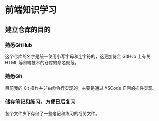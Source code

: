 # 前端知识学习

## 建立仓库的目的

### 熟悉GitHub

这个仓库的名字是统一使用小写字母和连字符的，这更加符合 GitHub 上有关 HTML 等前端技术的仓库的命名规范。

### 熟悉Git

目前我的 Git 操作并非由命令行实现的，主要是通过 VSCode 自带的插件实现。

### 储存笔记和练习，方便日后复习

各个文件夹下存储了一些笔记和练习的相关文件。
